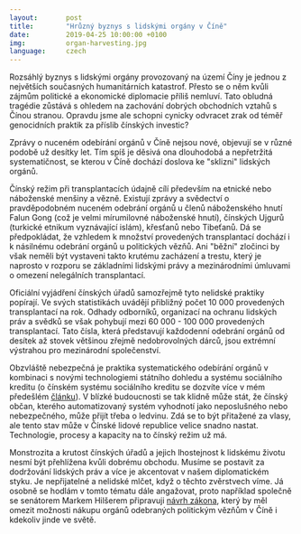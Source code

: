```yaml
---
layout:       post
title:        "Hrůzný byznys s lidskými orgány v Číně"
date:         2019-04-25 10:00:00 +0100
img:          organ-harvesting.jpg
language:     czech
---
```


Rozsáhlý byznys s lidskými orgány provozovaný na území Číny je jednou z největších současných humanitárních katastrof. Přesto se o něm kvůli zájmům politické a ekonomické diplomacie příliš nemluví. Tato obludná tragédie zůstává s ohledem na zachování dobrých obchodních vztahů s Čínou stranou. Opravdu jsme ale schopni cynicky odvracet zrak od téměř genocidních praktik za příslib čínských investic?

<!--more-->

Zprávy o nuceném odebírání orgánů v Číně nejsou nové, objevují se v různé podobě už desítky let. Tím spíš je děsivá ona dlouhodobá a nepřetržitá systematičnost, se kterou v Číně dochází doslova ke "sklizni" lidských orgánů.

Čínský režim při transplantacích údajně cílí především na etnické nebo náboženské menšiny a vězně. Existují zprávy a svědectví o pravděpodobném nuceném odebrání orgánů u členů náboženského hnutí Falun Gong (což je velmi mírumilovné náboženské hnutí), čínských Ujgurů (turkické etnikum vyznávající islám), křesťanů nebo Tibeťanů. Dá se předpokládat, že vzhledem k množství provedených transplantací dochází i k násilnému odebrání orgánů u politických vězňů. Ani "běžní" zločinci by však neměli být vystaveni takto krutému zacházení a trestu, který je naprosto v rozporu se základními lidskými právy a mezinárodními úmluvami o omezení nelegálních transplantací.

Oficiální vyjádření čínských úřadů samozřejmě tyto nelidské praktiky popírají. Ve svých statistikách uvádějí přibližný počet 10 000 provedených transplantací na rok. Odhady odborníků, organizací na ochranu lidských práv a svědků se však pohybují mezi 60 000 - 100 000 provedených transplantací. Tato čísla, která představují každodenní odebrání orgánů od desítek až stovek většinou zřejmě nedobrovolných dárců, jsou extrémní výstrahou pro mezinárodní společenství.

Obzvláště nebezpečná je praktika systematického odebírání orgánů v kombinaci s novými technologiemi státního dohledu a systému sociálního kreditu (o čínském systému sociálního kreditu se dozvíte více v mém předešlém [článku](https://mikulas-peksa.eu/2019/cinsky-system-socialniho-kreditu.html)). V blízké budoucnosti se tak klidně může stát, že čínský občan, kterého automatizovaný systém vyhodnotí jako neposlušného nebo nebezpečného, může přijít třeba o ledvinu. Zdá se to být přitažené za vlasy, ale tento stav může v Čínské lidové republice velice snadno nastat. Technologie, procesy a kapacity na to čínský režim už má.

Monstrozita a krutost čínských úřadů a jejich lhostejnost k lidskému životu nesmí být přehlížena kvůli dobrému obchodu. Musíme se postavit za dodržování lidských práv a více je akcentovat v našem diplomatickém styku. Je nepřijatelné a nelidské mlčet, když o těchto zvěrstvech víme. Já osobně se hodlám v tomto tématu dále angažovat, proto například společně se senátorem Markem Hilšerem připravuji [návrh zákona](https://www.pirati.cz/tiskove-zpravy/pirati-pripravuji-zakon-proti-kupceni-s-organy.html), který by měl omezit možnosti nákupu orgánů odebraných politickým vězňům v Číně i kdekoliv jinde ve světě.
